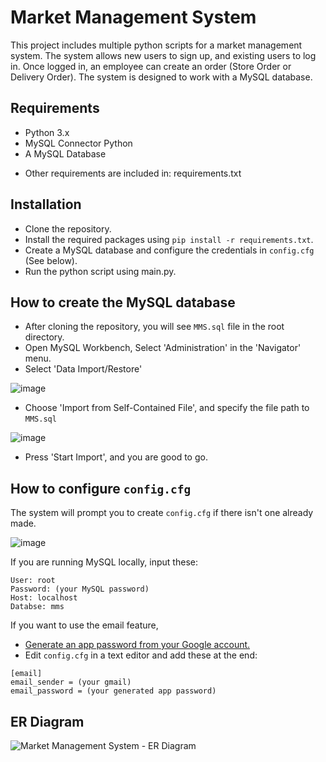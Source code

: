 # Market Management System
This project includes multiple python scripts for a market management system. The system allows new users to sign up, and existing users to log in. Once logged in, an employee can create an order (Store Order or Delivery Order). The system is designed to work with a MySQL database.

## Requirements
- Python 3.x
- MySQL Connector Python
- A MySQL Database
+ Other requirements are included in: requirements.txt

## Installation
- Clone the repository.
- Install the required packages using ```pip install -r requirements.txt```.
- Create a MySQL database and configure the credentials in ```config.cfg``` (See below).
- Run the python script using main.py.

## How to create the MySQL database
- After cloning the repository, you will see ```MMS.sql``` file in the root directory.
- Open MySQL Workbench, Select 'Administration' in the 'Navigator' menu.
- Select 'Data Import/Restore' 

![image](https://user-images.githubusercontent.com/61628216/236607896-53a44686-7684-4994-8fe3-455c37ea1dd8.png)
- Choose 'Import from Self-Contained File', and specify the file path to ```MMS.sql```

![image](https://user-images.githubusercontent.com/61628216/236608024-0ff7bc07-3515-4532-aeda-6a3e52f12450.png)
- Press 'Start Import', and you are good to go.


## How to configure ```config.cfg```
The system will prompt you to create ```config.cfg``` if there isn't one already made.

![image](https://user-images.githubusercontent.com/61628216/236606239-28f19451-4613-49e0-9d24-20ee91ff9fc6.png)

If you are running MySQL locally, input these:
```
User: root
Password: (your MySQL password)
Host: localhost
Databse: mms
```

If you want to use the email feature,
- [Generate an app password from your Google account.](https://support.google.com/mail/answer/185833)
- Edit ```config.cfg``` in a text editor and add these at the end:
```
[email]
email_sender = (your gmail)
email_password = (your generated app password)
```

## ER Diagram
![Market Management System - ER Diagram](https://user-images.githubusercontent.com/61628216/234966292-63740fbe-d928-4ce6-ac11-f3de5a2e2dd2.jpeg)
